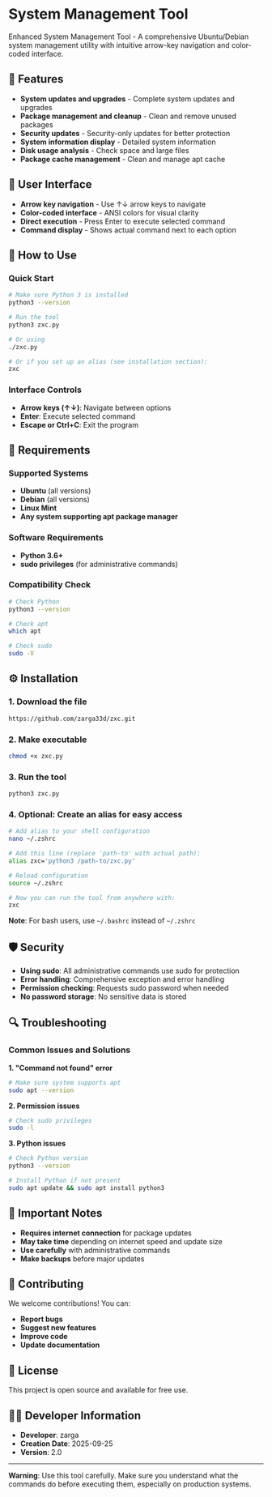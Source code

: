 # System Management Tool

Enhanced System Management Tool - A comprehensive Ubuntu/Debian system management utility with intuitive arrow-key navigation and color-coded interface.

## 🌟 Features

- **System updates and upgrades** - Complete system updates and upgrades
- **Package management and cleanup** - Clean and remove unused packages
- **Security updates** - Security-only updates for better protection
- **System information display** - Detailed system information
- **Disk usage analysis** - Check space and large files
- **Package cache management** - Clean and manage apt cache

## 🎨 User Interface

- **Arrow key navigation** - Use ↑↓ arrow keys to navigate
- **Color-coded interface** - ANSI colors for visual clarity
- **Direct execution** - Press Enter to execute selected command
- **Command display** - Shows actual command next to each option

## 🚀 How to Use

### Quick Start

```bash
# Make sure Python 3 is installed
python3 --version

# Run the tool
python3 zxc.py

# Or using
./zxc.py

# Or if you set up an alias (see installation section):
zxc
```

### Interface Controls

- **Arrow keys (↑↓)**: Navigate between options
- **Enter**: Execute selected command
- **Escape or Ctrl+C**: Exit the program

## 🔧 Requirements

### Supported Systems
- **Ubuntu** (all versions)
- **Debian** (all versions)
- **Linux Mint**
- **Any system supporting apt package manager**

### Software Requirements
- **Python 3.6+**
- **sudo privileges** (for administrative commands)

### Compatibility Check
```bash
# Check Python
python3 --version

# Check apt
which apt

# Check sudo
sudo -V
```

## ⚙️ Installation

### 1. Download the file
```bash
https://github.com/zarga33d/zxc.git
```

### 2. Make executable
```bash
chmod +x zxc.py
```

### 3. Run the tool
```bash
python3 zxc.py
```

### 4. Optional: Create an alias for easy access
```bash
# Add alias to your shell configuration
nano ~/.zshrc
```
```bash
# Add this line (replace 'path-to' with actual path):
alias zxc='python3 /path-to/zxc.py'
```
```bash
# Reload configuration
source ~/.zshrc
```
```bash
# Now you can run the tool from anywhere with:
zxc
```

**Note**: For bash users, use `~/.bashrc` instead of `~/.zshrc`

## 🛡️ Security

- **Using sudo**: All administrative commands use sudo for protection
- **Error handling**: Comprehensive exception and error handling
- **Permission checking**: Requests sudo password when needed
- **No password storage**: No sensitive data is stored

## 🔍 Troubleshooting

### Common Issues and Solutions

**1. "Command not found" error**
```bash
# Make sure system supports apt
sudo apt --version
```

**2. Permission issues**
```bash
# Check sudo privileges
sudo -l
```

**3. Python issues**
```bash
# Check Python version
python3 --version

# Install Python if not present
sudo apt update && sudo apt install python3
```

## 📝 Important Notes

- **Requires internet connection** for package updates
- **May take time** depending on internet speed and update size
- **Use carefully** with administrative commands
- **Make backups** before major updates

## 🤝 Contributing

We welcome contributions! You can:
- **Report bugs**
- **Suggest new features**
- **Improve code**
- **Update documentation**

## 📄 License

This project is open source and available for free use.

## 👨‍💻 Developer Information

- **Developer**: zarga
- **Creation Date**: 2025-09-25
- **Version**: 2.0

---

**Warning**: Use this tool carefully. Make sure you understand what the commands do before executing them, especially on production systems.
